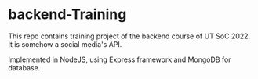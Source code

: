 # backend-Training
This repo contains training project of the backend course of UT SoC 2022.
It is somehow a social media's API.

Implemented in NodeJS, using Express framework and MongoDB for database.
